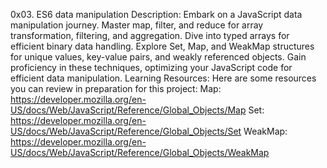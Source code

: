 0x03. ES6 data manipulation
Description: Embark on a JavaScript data manipulation journey. Master map, filter, and reduce for array transformation, filtering, and aggregation. Dive into typed arrays for efficient binary data handling. Explore Set, Map, and WeakMap structures for unique values, key-value pairs, and weakly referenced objects. Gain proficiency in these techniques, optimizing your JavaScript code for efficient data manipulation.
Learning Resources: Here are some resources you can review in preparation for this project: 
Map: https://developer.mozilla.org/en-US/docs/Web/JavaScript/Reference/Global_Objects/Map
Set: https://developer.mozilla.org/en-US/docs/Web/JavaScript/Reference/Global_Objects/Set
WeakMap: https://developer.mozilla.org/en-US/docs/Web/JavaScript/Reference/Global_Objects/WeakMap
